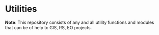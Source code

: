 # Utilities

__Note__: This repository consists of any and all utility functions and modules that can be of help to GIS, RS, EO projects.
